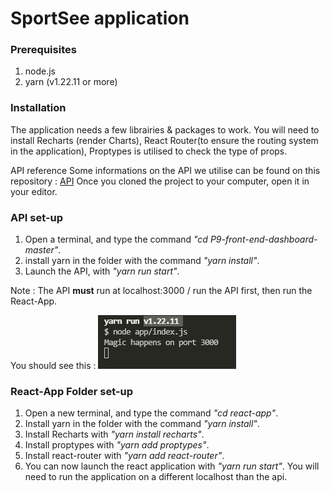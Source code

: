 # **SportSee application**

### Prerequisites

1. node.js
2. yarn (v1.22.11 or more)

### Installation

The application needs a few librairies & packages to work.
You will need to install Recharts (render Charts), React Router(to ensure the routing system in the application), Proptypes is utilised to check the type of props.

API reference
Some informations on the API we utilise can be found on this repository : [API](https://github.com/OpenClassrooms-Student-Center/P9-front-end-dashboard)
Once you cloned the project to your computer, open it in your editor.

### API set-up

1. Open a terminal, and type the command _"cd P9-front-end-dashboard-master"_.
2. install yarn in the folder with the command _"yarn install"_.
3. Launch the API, with _"yarn run start"_.

Note : The API **must** run at localhost:3000 / run the API first, then run the React-App.

You should see this : 
![API Launch Result](react-app/public/doc1.png)

### React-App Folder set-up

1. Open a new terminal, and type the command _"cd react-app"_.
2. Install yarn in the folder with the command _"yarn install"_.
3. Install Recharts with _"yarn install recharts"_.
4. Install proptypes with _"yarn add proptypes"_.
5. Install react-router with _"yarn add react-router"_.
6. You can now launch the react application with _"yarn run start"_. You will need to run the application on a different localhost than the api.
